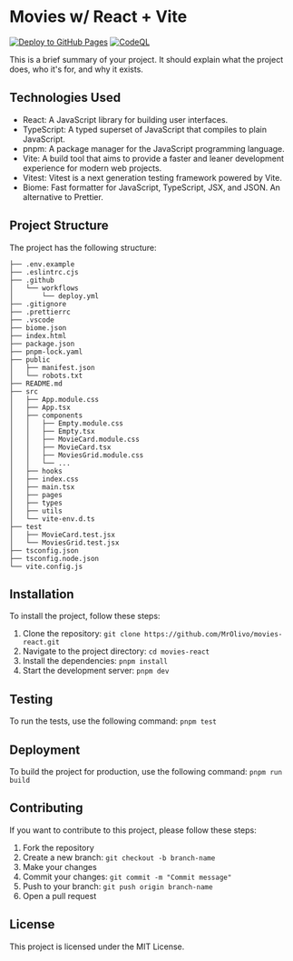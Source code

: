 # Movies w/ React + Vite

[![Deploy to GitHub Pages](https://img.shields.io/github/actions/workflow/status/MrOlivo/movies-react/deploy.yml?style=for-the-badge&labelColor=363a4f&color=a6da95)](https://github.com/MrOlivo/movies-react/actions/workflows/deploy.yml)
[![CodeQL](https://img.shields.io/github/actions/workflow/status/MrOlivo/movies-react/github-code-scanning/codeql?label=CodeQL&style=for-the-badge&labelColor=363a4f&color=b7bdf8)](https://github.com/MrOlivo/movies-react/actions/workflows/github-code-scanning/codeql)

This is a brief summary of your project. It should explain what the project does, who it's for, and why it exists.

## Technologies Used

- React: A JavaScript library for building user interfaces.
- TypeScript: A typed superset of JavaScript that compiles to plain JavaScript.
- pnpm: A package manager for the JavaScript programming language.
- Vite: A build tool that aims to provide a faster and leaner development experience for modern web projects.
- Vitest: Vitest is a next generation testing framework powered by Vite.
- Biome: Fast formatter for JavaScript, TypeScript, JSX, and JSON. An alternative to Prettier.

## Project Structure

The project has the following structure:

```
├── .env.example
├── .eslintrc.cjs
├── .github
│   └── workflows
│       └── deploy.yml
├── .gitignore
├── .prettierrc
├── .vscode
├── biome.json
├── index.html
├── package.json
├── pnpm-lock.yaml
├── public
│   ├── manifest.json
│   └── robots.txt
├── README.md
├── src
│   ├── App.module.css
│   ├── App.tsx
│   ├── components
│   │   ├── Empty.module.css
│   │   ├── Empty.tsx
│   │   ├── MovieCard.module.css
│   │   ├── MovieCard.tsx
│   │   ├── MoviesGrid.module.css
│   │   └── ...
│   ├── hooks
│   ├── index.css
│   ├── main.tsx
│   ├── pages
│   ├── types
│   ├── utils
│   └── vite-env.d.ts
├── test
│   ├── MovieCard.test.jsx
│   └── MoviesGrid.test.jsx
├── tsconfig.json
├── tsconfig.node.json
└── vite.config.js
```

## Installation

To install the project, follow these steps:

1. Clone the repository: `git clone https://github.com/MrOlivo/movies-react.git`
2. Navigate to the project directory: `cd movies-react`
3. Install the dependencies: `pnpm install`
4. Start the development server: `pnpm dev`

## Testing

To run the tests, use the following command: `pnpm test`

## Deployment

To build the project for production, use the following command: `pnpm run build`

## Contributing

If you want to contribute to this project, please follow these steps:

1. Fork the repository
2. Create a new branch: `git checkout -b branch-name`
3. Make your changes
4. Commit your changes: `git commit -m "Commit message"`
5. Push to your branch: `git push origin branch-name`
6. Open a pull request

## License

This project is licensed under the MIT License.
